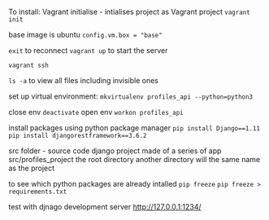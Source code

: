 To install:
Vagrant initialise - intialises project as Vagrant project
`vagrant init`

base image is ubuntu
`config.vm.box = "base"`

`exit`
to reconnect
`vagrant up` to start the server

`vagrant ssh`

`ls -a` to view all files including invisible ones

set up virtual environment:
`mkvirtualenv profiles_api --python=python3`

close env
`deactivate`
open env
`workon profiles_api`

install packages using python package manager
`pip install Django==1.11`
`pip install djangorestframework==3.6.2`

src folder - source code
django project made of a series of app
src/profiles_project the root directory
another directory will the same name as the project

to see which python packages are already intalled
`pip freeze`
`pip freeze > requirements.txt`


test with djnago development server
http://127.0.0.1:1234/
